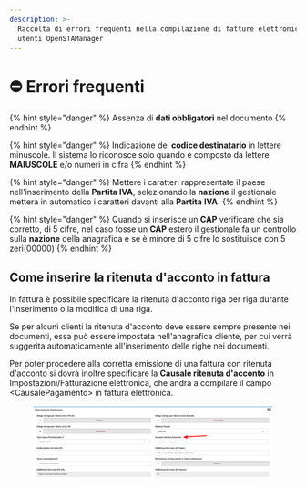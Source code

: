 ```yaml
---
description: >-
  Raccolta di errori frequenti nella compilazione di fatture elettroniche degli
  utenti OpenSTAManager
---
```


# ⛔ Errori frequenti

{% hint style="danger" %}
Assenza di **dati obbligatori** nel documento
{% endhint %}

{% hint style="danger" %}
Indicazione del **codice destinatario** in lettere minuscole. Il sistema lo riconosce solo quando è composto da lettere **MAIUSCOLE** e/o numeri in cifra
{% endhint %}

{% hint style="danger" %}
Mettere i caratteri rappresentate il paese nell'inserimento della **Partita IVA**, selezionando la **nazione** il gestionale metterà in automatico i caratteri davanti alla **Partita** **IVA.**
{% endhint %}

{% hint style="danger" %}
Quando si inserisce un **CAP** verificare che sia corretto, di 5 cifre, nel caso fosse un **CAP** estero il gestionale fa un controllo sulla **nazione** della anagrafica e se è minore di 5 cifre lo sostituisce con 5 zeri(00000)
{% endhint %}

## **Come inserire la ritenuta d'acconto in fattura**

In fattura è possibile specificare la ritenuta d'acconto riga per riga durante l'inserimento o la modifica di una riga.

Se per alcuni clienti la ritenuta d'acconto deve essere sempre presente nei documenti, essa può essere impostata nell'anagrafica cliente, per cui verrà suggerita automaticamente all'inserimento delle righe nei documenti.

Per poter procedere alla corretta emissione di una fattura con ritenuta d'acconto si dovrà inoltre specificare la **Causale ritenuta d'acconto** in Impostazioni/Fatturazione elettronica, che andrà a compilare il campo \<CausalePagamento> in fattura elettronica.

<figure><img src="../../../.gitbook/assets/immagine (392).png" alt=""><figcaption></figcaption></figure>
